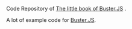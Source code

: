 Code Repository of [The little book of Buster.JS](https://github.com/azu/busterjs-ebook "The little book of Buster.JS") .

A lot of example code for [Buster.JS](http://busterjs.org/ "Buster.JS").
